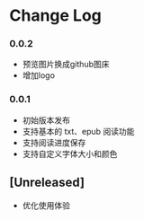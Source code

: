 # Change Log

### 0.0.2
- 预览图片换成github图床
- 增加logo

### 0.0.1
- 初始版本发布
- 支持基本的 txt、epub 阅读功能
- 支持阅读进度保存
- 支持自定义字体大小和颜色

## [Unreleased]

- 优化使用体验